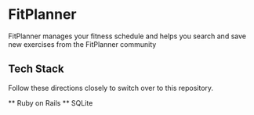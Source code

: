 FitPlanner
=============================

FitPlanner manages your fitness schedule and helps you search and save new exercises from the FitPlanner community

Tech Stack
-----------------------

Follow these directions closely to switch over to this repository.

** Ruby on Rails
** SQLite
